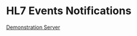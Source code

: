 # HL7 Events Notifications

[Demonstration Server](http://lb-hl7-tie-1794188809.eu-west-2.elb.amazonaws.com)
